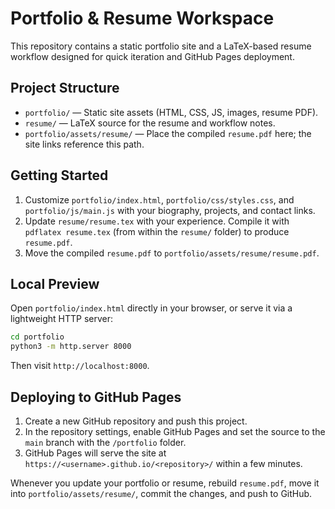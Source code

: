 # Portfolio & Resume Workspace

This repository contains a static portfolio site and a LaTeX-based resume workflow designed for quick iteration and GitHub Pages deployment.

## Project Structure

- `portfolio/` — Static site assets (HTML, CSS, JS, images, resume PDF).
- `resume/` — LaTeX source for the resume and workflow notes.
- `portfolio/assets/resume/` — Place the compiled `resume.pdf` here; the site links reference this path.

## Getting Started

1. Customize `portfolio/index.html`, `portfolio/css/styles.css`, and `portfolio/js/main.js` with your biography, projects, and contact links.
2. Update `resume/resume.tex` with your experience. Compile it with `pdflatex resume.tex` (from within the `resume/` folder) to produce `resume.pdf`.
3. Move the compiled `resume.pdf` to `portfolio/assets/resume/resume.pdf`.

## Local Preview

Open `portfolio/index.html` directly in your browser, or serve it via a lightweight HTTP server:

```bash
cd portfolio
python3 -m http.server 8000
```

Then visit `http://localhost:8000`.

## Deploying to GitHub Pages

1. Create a new GitHub repository and push this project.
2. In the repository settings, enable GitHub Pages and set the source to the `main` branch with the `/portfolio` folder.
3. GitHub Pages will serve the site at `https://<username>.github.io/<repository>/` within a few minutes.

Whenever you update your portfolio or resume, rebuild `resume.pdf`, move it into `portfolio/assets/resume/`, commit the changes, and push to GitHub.
